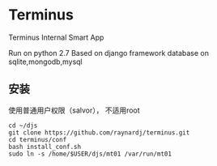 # Terminus
Terminus Internal Smart App

Run on python 2.7
Based on django framework
database on sqlite,mongodb,mysql

## 安装

使用普通用户权限（salvor）， 不适用root

````
cd ~/djs
git clone https://github.com/raynardj/terminus.git
cd terminus/conf
bash install_conf.sh
sudo ln -s /home/$USER/djs/mt01 /var/run/mt01
````
